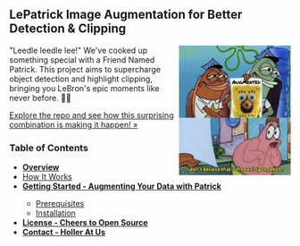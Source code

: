 <a id="readme-top"></a>
## LePatrick Image Augmentation for Better Detection & Clipping

<img src="/images/logo.png" align="right" width="200">

"Leedle leedle lee!" We've cooked up something special with a Friend Named Patrick. This project aims to supercharge object detection and highlight clipping, bringing you LeBron's epic moments like never before. 👑🔥

[Explore the repo and see how this surprising combination is making it happen! »]()

### Table of Contents
<ul>
    <li><a href="#1"><strong>Overview</strong></a></li>
    <li><a href="#1-1">How It Works</a></li>
    <li><a href="#2"><strong>Getting Started - Augmenting Your Data with Patrick</strong></a></li>
    <ul>
        <li><a href="#2-1">Prerequisites</a></li>
        <li><a href="#2-2">Installation</a></li>
    </ul>
    <li><a href="#3"><strong>License - Cheers to Open Source</strong></a></li>
    <li><a href="#4"><strong>Contact - Holler At Us</strong></a></li>
</ul>
